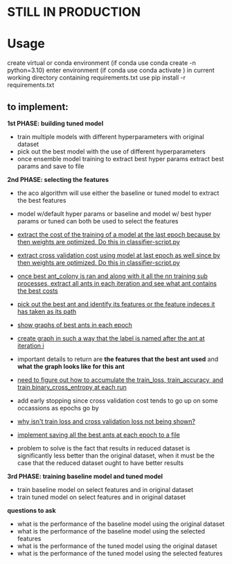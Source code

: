 # **STILL IN PRODUCTION**

# Usage
create virtual or conda environment (if conda use conda create -n <env name> python=3.10) enter environment (if conda use conda activate <env name>) in current working directory containing requirements.txt use pip install -r requirements.txt

## to implement:
**1st PHASE: building tuned model**
- train multiple models with different hyperparameters with original dataset
- pick out the best model with the use of different hyperparameters
- once ensemble model training to extract best hyper params extract best params and save to file

**2nd PHASE: selecting the features**
- the aco algorithm will use either the baseline or tuned model to extract the best features
- model w/default hyper params or baseline and model w/ best hyper params or tuned can both be used to select the features
- <u>extract the cost of the training of a model at the last epoch because by then weights are optimized. Do this in classifier-script.py</u>
- <u>extract cross validation cost using model at last epoch as well since by then weights are optimized. Do this in classifier-script.py</u>
- <u>once best ant_colony is ran and along with it all the nn training sub processes, extract all ants in each iteration and see what ant contains the best costs</u>
- <u>pick out the best ant and identify its features or the feature indeces it has taken as its path</u>

- <u>show graphs of best ants in each epoch</u>
- <u>create graph in such a way that the label is named after the ant at iteration i</u>
- important details to return are **the features that the best ant used** and **what the graph looks like for this ant**

- <u>need to figure out how to accumulate the train_loss, train_accuracy, and train binary_cross_entropy at each run</u>
- add early stopping since cross validation cost tends to go up on some occassions as epochs go by
- <u>why isn't train loss and cross validation loss not being shown?</u>
- <u>implement saving all the best ants at each epoch to a file</u>
- problem to solve is the fact that results in reduced dataset is significantly less better than the original dataset, when it must be the case that the reduced dataset ought to have better results


**3rd PHASE: training baseline model and tuned model**
- train baseline model on select features and in original dataset
- train tuned model on select features and in original dataset


**questions to ask**
- what is the performance of the baseline model using the original dataset
- what is the performance of the baseline model using the selected features
- what is the performance of the tuned model using the original dataset
- what is the performance of the tuned model using the selected features
